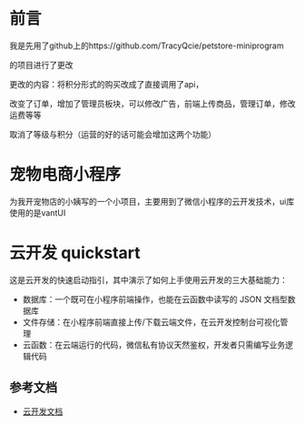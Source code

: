 # 前言
我是先用了github上的https://github.com/TracyQcie/petstore-miniprogram 

的项目进行了更改

更改的内容：将积分形式的购买改成了直接调用了api，

改变了订单，增加了管理员板块，可以修改广告，前端上传商品，管理订单，修改运费等等


取消了等级与积分（运营的好的话可能会增加这两个功能）

# 宠物电商小程序
为我开宠物店的小姨写的一个小项目，主要用到了微信小程序的云开发技术，ui库使用的是vantUI

# 云开发 quickstart

这是云开发的快速启动指引，其中演示了如何上手使用云开发的三大基础能力：

- 数据库：一个既可在小程序前端操作，也能在云函数中读写的 JSON 文档型数据库
- 文件存储：在小程序前端直接上传/下载云端文件，在云开发控制台可视化管理
- 云函数：在云端运行的代码，微信私有协议天然鉴权，开发者只需编写业务逻辑代码

## 参考文档

- [云开发文档](https://developers.weixin.qq.com/miniprogram/dev/wxcloud/basis/getting-started.html)

